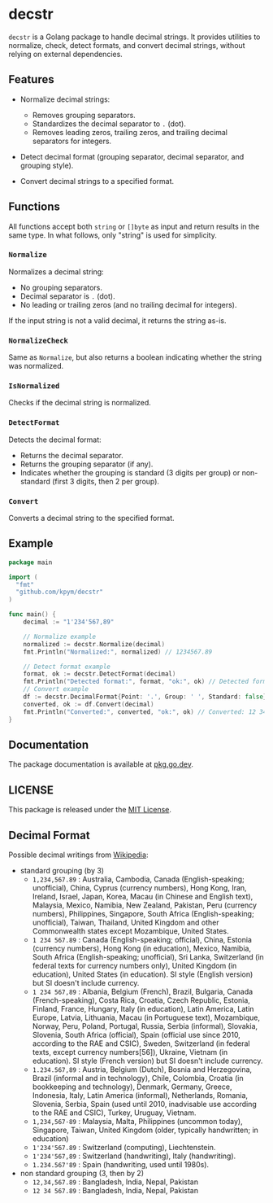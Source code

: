 # decstr

`decstr` is a Golang package to handle decimal strings. It provides utilities to normalize, check, detect formats, and convert decimal strings, without relying on external dependencies.

## Features

- Normalize decimal strings:
  - Removes grouping separators.
  - Standardizes the decimal separator to `.` (dot).
  - Removes leading zeros, trailing zeros, and trailing decimal separators for integers.
  
- Detect decimal format (grouping separator, decimal separator, and grouping style).
- Convert decimal strings to a specified format.

## Functions

All functions accept both `string` or `[]byte` as input and return results in the same type.
In what follows, only "string" is used for simplicity.

### `Normalize`
Normalizes a decimal string:
- No grouping separators.
- Decimal separator is `.` (dot).
- No leading or trailing zeros (and no trailing decimal for integers).
  
If the input string is not a valid decimal, it returns the string as-is.
### `NormalizeCheck`
Same as `Normalize`, but also returns a boolean indicating whether the string was normalized.

### `IsNormalized`
Checks if the decimal string is normalized.

### `DetectFormat`
Detects the decimal format:
- Returns the decimal separator.
- Returns the grouping separator (if any).
- Indicates whether the grouping is standard (3 digits per group) or non-standard (first 3 digits, then 2 per group).

### `Convert`
Converts a decimal string to the specified format.

## Example

```go
package main

import (
  "fmt"
  "github.com/kpym/decstr"
)

func main() {
    decimal := "1'234'567,89"

	// Normalize example
	normalized := decstr.Normalize(decimal)
	fmt.Println("Normalized:", normalized) // 1234567.89

	// Detect format example
	format, ok := decstr.DetectFormat(decimal)
	fmt.Println("Detected format:", format, "ok:", ok) // Detected format: {`,`, `'`, standard} ok: true
	// Convert example
	df := decstr.DecimalFormat{Point: '.', Group: ' ', Standard: false}
	converted, ok := df.Convert(decimal)
	fmt.Println("Converted:", converted, "ok:", ok) // Converted: 12 34 567.89 ok: true
}
```

## Documentation

The package documentation is available at [pkg.go.dev](https://pkg.go.dev/github.com/kpym/decstr).

## LICENSE

This package is released under the [MIT License](LICENSE).

## Decimal Format

Possible decimal writings from [Wikipedia](https://en.wikipedia.org/wiki/Decimal_separator):

- standard grouping (by 3)
  - `1,234,567.89` : Australia, Cambodia, Canada (English-speaking; unofficial), China, Cyprus (currency numbers), Hong Kong, Iran, Ireland, Israel, Japan, Korea, Macau (in Chinese and English text), Malaysia, Mexico, Namibia, New Zealand, Pakistan, Peru (currency numbers), Philippines, Singapore, South Africa (English-speaking; unofficial), Taiwan, Thailand, United Kingdom and other Commonwealth states except Mozambique, United States.
  - `1 234 567.89` : Canada (English-speaking; official), China, Estonia (currency numbers), Hong Kong (in education), Mexico, Namibia, South Africa (English-speaking; unofficial), Sri Lanka, Switzerland (in federal texts for currency numbers only), United Kingdom (in education), United States (in education). SI style (English version) but SI doesn't include currency.
  - `1 234 567,89` : Albania, Belgium (French), Brazil, Bulgaria, Canada (French-speaking), Costa Rica, Croatia, Czech Republic, Estonia, Finland, France, Hungary, Italy (in education), Latin America, Latin Europe, Latvia, Lithuania, Macau (in Portuguese text), Mozambique, Norway, Peru, Poland, Portugal, Russia, Serbia (informal), Slovakia, Slovenia, South Africa (official), Spain (official use since 2010, according to the RAE and CSIC), Sweden, Switzerland (in federal texts, except currency numbers[56]), Ukraine, Vietnam (in education). SI style (French version) but SI doesn't include currency.
  - `1.234.567,89` : Austria, Belgium (Dutch), Bosnia and Herzegovina, Brazil (informal and in technology), Chile, Colombia, Croatia (in bookkeeping and technology), Denmark, Germany, Greece, Indonesia, Italy, Latin America (informal), Netherlands, Romania, Slovenia, Serbia, Spain (used until 2010, inadvisable use according to the RAE and CSIC), Turkey, Uruguay, Vietnam.
  - `1,234,567·89` : Malaysia, Malta, Philippines (uncommon today), Singapore, Taiwan, United Kingdom (older, typically handwritten; in education)
  - `1'234'567.89` : Switzerland (computing), Liechtenstein.
  - `1'234'567,89` : Switzerland (handwriting), Italy (handwriting).
  - `1.234.567'89` : Spain (handwriting, used until 1980s).
- non standard grouping (3, then by 2)
  - `12,34,567.89` : Bangladesh, India, Nepal, Pakistan
  - `12 34 567.89` : Bangladesh, India, Nepal, Pakistan
